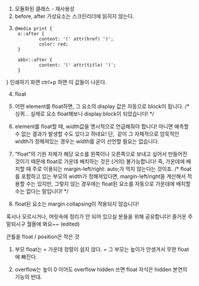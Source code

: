 1. 모듈화된 클래스 - 재사용성
2. before, after 가상요소는 스크린리더에 읽히지 않는다.
3.     @media print {
        a::after {
                content: '(' attr(href) ')';
                color: red;
        }

        abbr::after {
                content: '(' attr(title) ')';
        }
}
인쇄하기 화면 ctrl+p 하면 이 값들이 나온다.

4. float

1. 어떤 element를 float하면, 그 요소의 display 값은 자동으로 block이 됩니다.
/* 싱퀴… 실제로 <span>요소 float해보니 display:block이 되었습니다! */
2. element를 float할 때, width값을 명시적으로 언급해줘야 합니다! 아니면 예측할 수 없는 결과가 발생할 수도 있다고 하네요! 단, <img> 같이 그 자체적으로 암묵적인 width가 정해져있는 경우는 width를 굳이 선언할 필요는 없습니다.
3. “float”의 기원 자체가 해당 요소를 왼쪽이나 오른쪽으로 보내고 싶어서 만들어진 것이기 때문에 float로 가운데 배치하는 것은 (거의) 불가능합니다! 즉, 가운데에 배치할 때 주로 이용되는 margin-left/right: auto;가 먹지 않는다는 것이죠.
/* float를 포함하고 있는 부모의 width가 정해져있다면, margin-left/right을 계산해서 적용할 수는 있지만, 그렇지 않는 경우에는 float된 요소를 자동으로 가운데에 배치할 수는 없다는 말입니다! */
4. float된 요소는 margin collapsing이 적용되지 않습니다!

혹시나 모르시거나, 머릿속에 정리가 안 되어 있으실 분들을 위해 공유합니다! 즐거운 주말되시구 월욜에 봐요~~ (edited)

큰틀을 float  /  position은 작은 것
<qna>
1. 부모 float는
= 가운데 정렬이 쉽지 않다.
= 그 부모는 높이가 안생겨서
무한 float에 빠진다.

2. overflow는 높이 0 이어도
overflow hidden 쓰면
float 자식은 hidden 본연의 기능의 반대.
